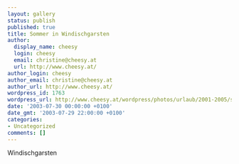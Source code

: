 ```yaml
---
layout: gallery
status: publish
published: true
title: Sommer in Windischgarsten
author:
  display_name: cheesy
  login: cheesy
  email: christine@cheesy.at
  url: http://www.cheesy.at/
author_login: cheesy
author_email: christine@cheesy.at
author_url: http://www.cheesy.at/
wordpress_id: 1763
wordpress_url: http://www.cheesy.at/wordpress/photos/urlaub/2001-2005/somme-in-windischgarsten/
date: '2003-07-30 00:00:00 +0100'
date_gmt: '2003-07-29 22:00:00 +0100'
categories:
- Uncategorized
comments: []
---
```

Windischgarsten